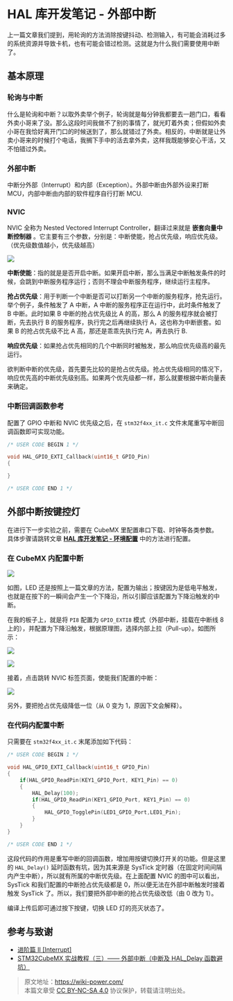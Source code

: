 # HAL 库开发笔记 - 外部中断

上一篇文章我们提到，用轮询的方法消除按键抖动、检测输入，有可能会消耗过多的系统资源并导致卡机，也有可能会错过检测。这就是为什么我们需要使用中断了。

## 基本原理

### 轮询与中断

什么是轮询和中断？以取外卖举个例子，轮询就是每分钟我都要去一趟门口，看看外卖小哥来了没。那么这段时间我做不了别的事情了，就光盯着外卖；但假如外卖小哥在我恰好离开门口的时候送到了，那么就错过了外卖。相反的，中断就是让外卖小哥来的时候打个电话，我搁下手中的活去拿外卖，这样我既能够安心干活，又不怕错过外卖。

### 外部中断

中断分外部（Interrupt）和内部（Exception）。外部中断由外部外设来打断 MCU，内部中断由内部的软件程序自行打断 MCU.

### NVIC

NVIC 全称为 Nested Vectored Interrupt Controller，翻译过来就是 **嵌套向量中断控制器** 。它主要有三个参数，分别是：中断使能，抢占优先级，响应优先级。（优先级数值越小，优先级越高）

![](https://media.wiki-power.com/img/20210206121058.png)

**中断使能**：指的就是是否开启中断。如果开启中断，那么当满足中断触发条件的时候，会跳到中断服务程序运行；否则不理会中断服务程序，继续运行主程序。

**抢占优先级**：用于判断一个中断是否可以打断另一个中断的服务程序，抢先运行。举个例子，条件触发了 A 中断，A 中断的服务程序正在运行中，此时条件触发了 B 中断。此时如果 B 中断的抢占优先级比 A 的高，那么 A 的服务程序就会被打断，先去执行 B 的服务程序，执行完之后再继续执行 A，这也称为中断嵌套。如果 B 的抢占优先级不比 A 高，那还是乖乖先执行完 A，再去执行 B.

**响应优先级**：如果抢占优先相同的几个中断同时被触发，那么响应优先级高的最先运行。

欲判断中断的优先级，首先要先比较的是抢占优先级。抢占优先级相同的情况下，响应优先高的中断优先级别高。如果两个优先级都一样，那么就要根据中断向量表来确定。

### 中断回调函数参考

配置了 GPIO 中断和 NVIC 优先级之后，在 `stm32f4xx_it.c` 文件末尾重写中断回调函数即可实现功能。

```c
/* USER CODE BEGIN 1 */

void HAL_GPIO_EXTI_Callback(uint16_t GPIO_Pin)
{

}

/* USER CODE END 1 */
```

## 外部中断按键控灯

在进行下一步实验之前，需要在 CubeMX 里配置串口下载、时钟等各类参数。  
具体步骤请跳转文章 [**HAL 库开发笔记 - 环境配置**](https://wiki-power.com/HAL%E5%BA%93%E5%BC%80%E5%8F%91%E7%AC%94%E8%AE%B0-%E7%8E%AF%E5%A2%83%E9%85%8D%E7%BD%AE) 中的方法进行配置。

### 在 CubeMX 内配置中断

![](https://media.wiki-power.com/img/20210205150422.png)

如图，LED 还是按照上一篇文章的方法，配置为输出；按键因为是低电平触发，也就是在按下的一瞬间会产生一个下降沿，所以引脚应该配置为下降沿触发的中断。

在我的板子上，就是将 `PI8` 配置为 `GPIO_EXTI8` 模式（外部中断，挂载在中断线 8 上的），并配置为下降沿触发，根据原理图，选择内部上拉（Pull-up）。如图所示：

![](https://media.wiki-power.com/img/20210403222304.png)

![](https://media.wiki-power.com/img/20210206131409.png)

接着，点击跳转 NVIC 标签页面，使能我们配置的中断：

![](https://media.wiki-power.com/img/20210206134916.png)

另外，要把抢占优先级降低一位（从 0 变为 1，原因下文会解释）。

### 在代码内配置中断

只需要在 `stm32f4xx_it.c` 末尾添加如下代码：

```c title="stm32f4xx_it.c"
/* USER CODE BEGIN 1 */

void HAL_GPIO_EXTI_Callback(uint16_t GPIO_Pin)
{
    if(HAL_GPIO_ReadPin(KEY1_GPIO_Port, KEY1_Pin) == 0)
    {
        HAL_Delay(100);
        if(HAL_GPIO_ReadPin(KEY1_GPIO_Port, KEY1_Pin) == 0)
        {
            HAL_GPIO_TogglePin(LED1_GPIO_Port,LED1_Pin);
        }
    }
}

/* USER CODE END 1 */
```

这段代码的作用是重写中断的回调函数，增加用按键切换灯开关的功能。但是这里的 `HAL_Delay()` 延时函数有坑，因为其来源是 SysTick 定时器（在固定时间间隔内产生中断），所以就有所属的中断优先级。在上面配置 NVIC 的图中可以看出，SysTick 和我们配置的中断抢占优先级都是 0，所以便无法在外部中断触发时接着触发 SysTick 了。所以，我们要把外部中断的抢占优先级改低（由 0 改为 1）。

编译上传后即可通过按下按键，切换 LED 灯的亮灭状态了。

## 参考与致谢

- [进阶篇 II [Interrupt]](https://alchemicronin.github.io/posts/ff6aca34/)
- [STM32CubeMX 实战教程（三）—— 外部中断（中断及 HAL_Delay 函数避坑）](https://blog.csdn.net/weixin_43892323/article/details/104383560?utm_medium=distribute.pc_relevant.none-task-blog-BlogCommendFromMachineLearnPai2-1.control&depth_1-utm_source=distribute.pc_relevant.none-task-blog-BlogCommendFromMachineLearnPai2-1.control)

> 原文地址：<https://wiki-power.com/>  
> 本篇文章受 [CC BY-NC-SA 4.0](https://creativecommons.org/licenses/by/4.0/deed.zh) 协议保护，转载请注明出处。
